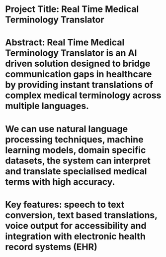 # Project Title: Real Time Medical Terminology Translator

# Abstract: Real Time Medical Terminology Translator is an AI driven solution designed to bridge communication gaps in healthcare by providing instant translations of complex medical terminology across multiple languages. 

# We can use natural language processing techniques, machine learning models, domain specific datasets, the system can interpret and translate specialised medical terms with high accuracy. 

# Key features: speech to text conversion, text based translations, voice output for accessibility and integration with electronic health record systems (EHR)
